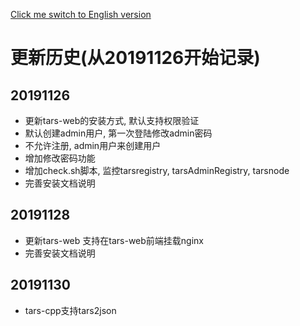 [Click me switch to English version](ChangeList.md)

# 更新历史(从20191126开始记录)

## 20191126
- 更新tars-web的安装方式, 默认支持权限验证
- 默认创建admin用户, 第一次登陆修改admin密码
- 不允许注册, admin用户来创建用户
- 增加修改密码功能
- 增加check.sh脚本, 监控tarsregistry, tarsAdminRegistry, tarsnode
- 完善安装文档说明


## 20191128
- 更新tars-web 支持在tars-web前端挂载nginx
- 完善安装文档说明


## 20191130
- tars-cpp支持tars2json